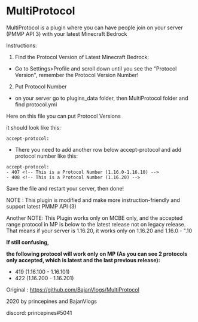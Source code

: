 # MultiProtocol
MultiProtocol is a plugin where you can have people join on your server (PMMP API 3) with your latest
Minecraft Bedrock

Instructions:
1. Find the Protocol Version of Latest Minecraft Bedrock:
- Go to Settings>Profile and scroll down until you see the "Protocol Version",
remember the Protocol Version Number!

2. Put Protocol Number
- on your server go to plugins_data folder, then MultiProtocol folder and
find protocol.yml

Here on this file you can put Protocol Versions

it should look like this:

```
accept-protocol:
```

- There you need to add another row below accept-protocol and add protocol number like this:

```
accept-protocol:
- 407 <!-- This is a Protocol Number (1.16.0-1.16.10) -->
- 408 <!-- This is a Protocol Number (1.16.20) -->
```


Save the file and restart your server, then done!


NOTE : This plugin is modified and make more instruction-friendly and support latest PMMP API (3)

Another NOTE: This Plugin works only on MCBE only, and the accepted range protocol in MP is below to the latest release not on legacy release.
That means if your server is 1.16.20, it works only on 1.16.20 and 1.16.0 -  ".10

**If still confusing,**

**the following protocol will work only on MP (As you can see 2 protocols only accepted, which is latest and the last previous release):**

- 419 (1.16.100 - 1.16.101)
- 422 (1.16.200 - 1.16.201)


Original : https://github.com/BajanVlogs/MultiProtocol



2020 by princepines and BajanVlogs

discord: princepines#5041
